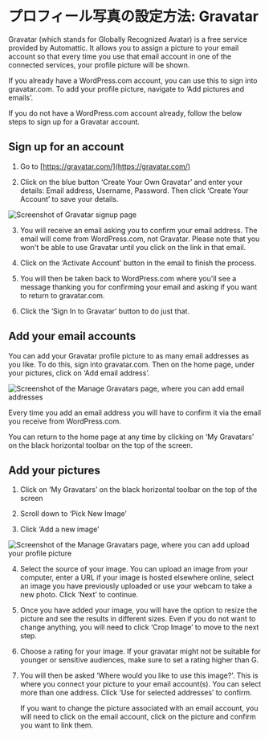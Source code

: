 
# プロフィール写真の設定方法: Gravatar

Gravatar (which stands for Globally Recognized Avatar) is a free service provided by Automattic. It allows you to assign a picture to your email account so that every time you use that email account in one of the connected services, your profile picture will be shown.

If you already have a WordPress.com account, you can use this to sign into gravatar.com. To add your profile picture, navigate to ‘Add pictures and emails’.

If you do not have a WordPress.com account already, follow the below steps to sign up for a Gravatar account.

## Sign up for an account

1.  Go to [https://gravatar.com/](https://gravatar.com/)
    
2.  Click on the blue button ‘Create Your Own Gravatar’ and enter your details: Email address, Username, Password. Then click ‘Create Your Account’ to save your details.
    
![Screenshot of Gravatar signup page](https://github.com/WordPress/contributor-day-handbook/blob/master/images/Gravatar%20Sign%20Up%20-%20Create%20WPcom%20Account_EN.png)

3.  You will receive an email asking you to confirm your email address. The email will come from WordPress.com, not Gravatar. Please note that you won't be able to use Gravatar until you click on the link in that email.
    
4.  Click on the ‘Activate Account’ button in the email to finish the process.
    
5.  You will then be taken back to WordPress.com where you'll see a message thanking you for confirming your email and asking if you want to return to gravatar.com.
    
6.  Click the ‘Sign In to Gravatar’ button to do just that.
    

## Add your email accounts

You can add your Gravatar profile picture to as many email addresses as you like. To do this, sign into gravatar.com. Then on the home page, under your pictures, click on ‘Add email address’.

![Screenshot of the Manage Gravatars page, where you can add email addresses](https://github.com/WordPress/contributor-day-handbook/blob/master/images/Gravatar%20-%20Add%20Email%20Address%20en.png)

Every time you add an email address you will have to confirm it via the email you receive from WordPress.com.

You can return to the home page at any time by clicking on ‘My Gravatars’ on the black horizontal toolbar on the top of the screen.


## Add your pictures

1.  Click on ‘My Gravatars’ on the black horizontal toolbar on the top of the screen
    
2.  Scroll down to ‘Pick New Image’
    
3.  Click ‘Add a new image’
    
![Screenshot of the Manage Gravatars page, where you can add upload your profile picture](https://github.com/WordPress/contributor-day-handbook/blob/master/images/Gravatar%20-%20Add%20New%20Image_en.png) 

4.  Select the source of your image. You can upload an image from your computer, enter a URL if your image is hosted elsewhere online, select an image you have previously uploaded or use your webcam to take a new photo. Click ‘Next’ to continue.
    
5.  Once you have added your image, you will have the option to resize the picture and see the results in different sizes. Even if you do not want to change anything, you will need to click ‘Crop Image’ to move to the next step.
    
6.  Choose a rating for your image. If your gravatar might not be suitable for younger or sensitive audiences, make sure to set a rating higher than G.
    
7.  You will then be asked ‘Where would you like to use this image?’. This is where you connect your picture to your email account(s). You can select more than one address. Click ‘Use for selected addresses’ to confirm.
   
    If you want to change the picture associated with an email account, you will need to click on the email account, click on the picture and confirm you want to link them.
